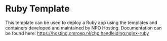# Ruby Template

This template can be used to deploy a Ruby app using the templates and containers developed and maintained by NPO Hosting.
Documentation can be found here: https://hosting.omroep.nl/chp:handleiding:nginx-ruby
